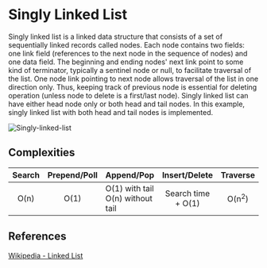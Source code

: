 # Singly Linked List
Singly linked list is a linked data structure that consists of a set of sequentially linked records called nodes.
Each node contains two fields: one link field (references to the next node in the sequence of nodes) and one data field.
The beginning and ending nodes' next link point to some kind of terminator, typically a sentinel node or null, 
to facilitate traversal of the list. One node link pointing to next node allows traversal of the list in one direction only.
Thus, keeping track of previous node is essential for deleting operation (unless node to delete is a first/last node).
Singly linked list can have either head node only or both head and tail nodes. 
In this example, singly linked list with both head and tail nodes is implemented.

![Singly-linked-list](https://camo.githubusercontent.com/37013b59008ed49a6701968da6b182eb6a9d24c8/68747470733a2f2f75706c6f61642e77696b696d656469612e6f72672f77696b6970656469612f636f6d6d6f6e732f362f36642f53696e676c792d6c696e6b65642d6c6973742e737667)

## Complexities
|Search|Prepend/Poll|Append/Pop|Insert/Delete|Traverse|Space|
|:----:|:----------:|---------|:-----------:|:------:|:---:|
|O(n)|O(1)|O(1) with tail<br>O(n) without tail|Search time + O(1)|O(n<sup>2</sup>)|O(n)|

## References
[Wikipedia - Linked List](https://en.wikipedia.org/wiki/Linked_list)
